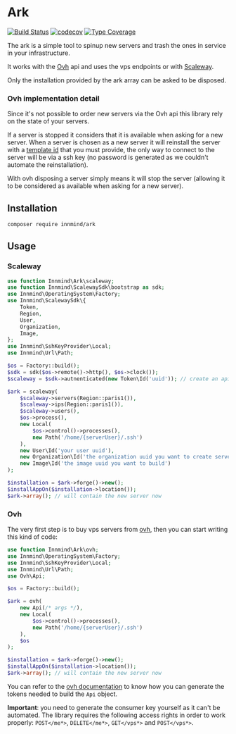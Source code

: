 # Ark

[![Build Status](https://github.com/Innmind/Ark/workflows/CI/badge.svg)](https://github.com/Innmind/Ark/actions?query=workflow%3ACI)
[![codecov](https://codecov.io/gh/Innmind/Ark/branch/develop/graph/badge.svg)](https://codecov.io/gh/Innmind/Ark)
[![Type Coverage](https://shepherd.dev/github/Innmind/Ark/coverage.svg)](https://shepherd.dev/github/Innmind/Ark)

The ark is a simple tool to spinup new servers and trash the ones in service in your infrastructure.

It works with the [Ovh](https://ovh.com) api and uses the vps endpoints or with [Scaleway](https://www.scaleway.com/).

Only the installation provided by the ark array can be asked to be disposed.

### Ovh implementation detail

Since it's not possible to order new servers via the Ovh api this library rely on the state of your servers.

If a server is stopped it considers that it is available when asking for a new server. When a server is chosen as a new server it will reinstall the server with a [template id](https://eu.api.ovh.com/console/#/vps/%7BserviceName%7D/templates#GET) that you must provide, the only way to connect to the server will be via a ssh key (no password is generated as we couldn't automate the reinstallation).

With ovh disposing a server simply means it will stop the server (allowing it to be considered as available when asking for a new server).

## Installation

```sh
composer require innmind/ark
```

## Usage

### Scaleway

```php
use function Innmind\Ark\scaleway;
use function Innmind\ScalewaySdk\bootstrap as sdk;
use Innmind\OperatingSystem\Factory;
use Innmind\ScalewaySdk\{
    Token,
    Region,
    User,
    Organization,
    Image,
};
use Innmind\SshKeyProvider\Local;
use Innmind\Url\Path;

$os = Factory::build();
$sdk = sdk($os->remote()->http(), $os->clock());
$scaleway = $sdk->autnenticated(new Token\Id('uuid')); // create an api token at https://console.scaleway.com/account/credentials

$ark = scaleway(
    $scaleway->servers(Region::paris1()),
    $scaleway->ips(Region::paris1()),
    $scaleway->users(),
    $os->process(),
    new Local(
        $os->control()->processes(),
        new Path('/home/{serverUser}/.ssh')
    ),
    new User\Id('your user uuid'),
    new Organization\Id('the organization uuid you want to create servers in'),
    new Image\Id('the image uuid you want to build')
);

$installation = $ark->forge()->new();
$installAppOn($installation->location());
$ark->array(); // will contain the new server now
```

### Ovh

The very first step is to buy vps servers from [ovh](https://www.ovh.com/fr/vps/), then you can start writing this kind of code:

```php
use function Innmind\Ark\ovh;
use Innmind\OperatingSystem\Factory;
use Innmind\SshKeyProvider\Local;
use Innmind\Url\Path;
use Ovh\Api;

$os = Factory::build();

$ark = ovh(
    new Api(/* args */),
    new Local(
        $os->control()->processes(),
        new Path('/home/{serverUser}/.ssh')
    ),
    $os
);

$installation = $ark->forge()->new();
$installAppOn($installation->location());
$ark->array(); // will contain the new server now
```

You can refer to the [ovh documentation](https://api.ovh.com/g934.first_step_with_api) to know how you can generate the tokens needed to build the `Api` object.

**Important**: you need to generate the consumer key yourself as it can't be automated. The library requires the following access rights in order to work properly: `POST</me*>`, `DELETE</me*>`, `GET</vps*>` and `POST</vps*>`.
